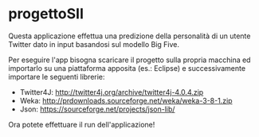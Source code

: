 # progettoSII

Questa applicazione effettua una predizione della personalità di un utente Twitter dato in input basandosi sul modello Big Five.

Per eseguire l'app bisogna scaricare il progetto sulla propria macchina ed importarlo su una piattaforma apposita (es.: Eclipse) e
successivamente importare le seguenti librerie:
- Twitter4J: http://twitter4j.org/archive/twitter4j-4.0.4.zip
- Weka: http://prdownloads.sourceforge.net/weka/weka-3-8-1.zip
- Json: https://sourceforge.net/projects/json-lib/

Ora potete effettuare il run dell'applicazione!
